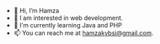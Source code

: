 - 👋 Hi, I’m Hamza
- 👀 I am interested in web development. 
- 🌱 I'm currently learning Java and PHP
- 📫 You can reach me at hamzakybsi@gmail.com.  

<!---
hamzakyb/hamzakyb is a ✨ special ✨ repository because its `README.md` (this file) appears on your GitHub profile.
You can click the Preview link to take a look at your changes.
--->
